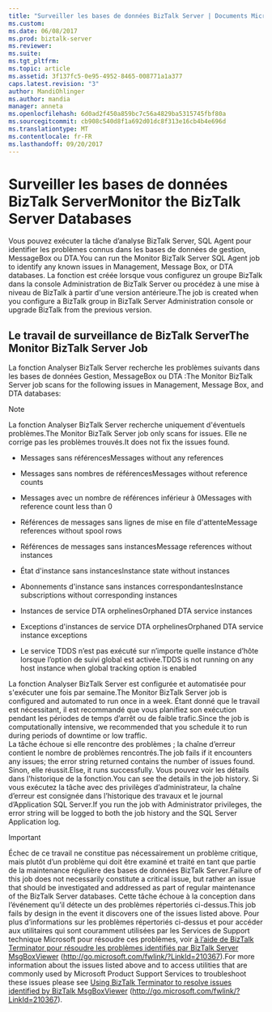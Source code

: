 ```yaml
---
title: "Surveiller les bases de données BizTalk Server | Documents Microsoft"
ms.custom: 
ms.date: 06/08/2017
ms.prod: biztalk-server
ms.reviewer: 
ms.suite: 
ms.tgt_pltfrm: 
ms.topic: article
ms.assetid: 3f137fc5-0e95-4952-8465-008771a1a377
caps.latest.revision: "3"
author: MandiOhlinger
ms.author: mandia
manager: anneta
ms.openlocfilehash: 6d0ad2f450a859bc7c56a4829ba5315745fbf80a
ms.sourcegitcommit: cb908c540d8f1a692d01dc8f313e16cb4b4e696d
ms.translationtype: MT
ms.contentlocale: fr-FR
ms.lasthandoff: 09/20/2017
---
```

# <a name="monitor-the-biztalk-server-databases"></a><span data-ttu-id="715a4-102">Surveiller les bases de données BizTalk Server</span><span class="sxs-lookup"><span data-stu-id="715a4-102">Monitor the BizTalk Server Databases</span></span>
<span data-ttu-id="715a4-103">Vous pouvez exécuter la tâche d’analyse BizTalk Server, SQL Agent pour identifier les problèmes connus dans les bases de données de gestion, MessageBox ou DTA.</span><span class="sxs-lookup"><span data-stu-id="715a4-103">You can run the Monitor BizTalk Server SQL Agent job to identify any known issues in Management, Message Box, or DTA databases.</span></span> <span data-ttu-id="715a4-104">La fonction est créée lorsque vous configurez un groupe BizTalk dans la console Administration de BizTalk Server ou procédez à une mise à niveau de BizTalk à partir d'une version antérieure.</span><span class="sxs-lookup"><span data-stu-id="715a4-104">The job is created when you configure a BizTalk group in BizTalk Server Administration console or upgrade BizTalk from the previous version.</span></span>  
  
## <a name="the-monitor-biztalk-server-job"></a><span data-ttu-id="715a4-105">Le travail de surveillance de BizTalk Server</span><span class="sxs-lookup"><span data-stu-id="715a4-105">The Monitor BizTalk Server Job</span></span>  
 <span data-ttu-id="715a4-106">La fonction Analyser BizTalk Server recherche les problèmes suivants dans les bases de données Gestion, MessageBox ou DTA :</span><span class="sxs-lookup"><span data-stu-id="715a4-106">The Monitor BizTalk Server job scans for the following issues in Management, Message Box, and DTA databases:</span></span>  
  
> [!NOTE]  
>  <span data-ttu-id="715a4-107">La fonction Analyser BizTalk Server recherche uniquement d'éventuels problèmes.</span><span class="sxs-lookup"><span data-stu-id="715a4-107">The Monitor BizTalk Server job only scans for issues.</span></span> <span data-ttu-id="715a4-108">Elle ne corrige pas les problèmes trouvés.</span><span class="sxs-lookup"><span data-stu-id="715a4-108">It does not fix the issues found.</span></span>  
  
-   <span data-ttu-id="715a4-109">Messages sans références</span><span class="sxs-lookup"><span data-stu-id="715a4-109">Messages without any references</span></span>  
  
-   <span data-ttu-id="715a4-110">Messages sans nombres de références</span><span class="sxs-lookup"><span data-stu-id="715a4-110">Messages without reference counts</span></span>  
  
-   <span data-ttu-id="715a4-111">Messages avec un nombre de références inférieur à 0</span><span class="sxs-lookup"><span data-stu-id="715a4-111">Messages with reference count less than 0</span></span>  
  
-   <span data-ttu-id="715a4-112">Références de messages sans lignes de mise en file d'attente</span><span class="sxs-lookup"><span data-stu-id="715a4-112">Message references without spool rows</span></span>  
  
-   <span data-ttu-id="715a4-113">Références de messages sans instances</span><span class="sxs-lookup"><span data-stu-id="715a4-113">Message references without instances</span></span>  
  
-   <span data-ttu-id="715a4-114">État d'instance sans instances</span><span class="sxs-lookup"><span data-stu-id="715a4-114">Instance state without instances</span></span>  
  
-   <span data-ttu-id="715a4-115">Abonnements d'instance sans instances correspondantes</span><span class="sxs-lookup"><span data-stu-id="715a4-115">Instance subscriptions without corresponding instances</span></span>  
  
-   <span data-ttu-id="715a4-116">Instances de service DTA orphelines</span><span class="sxs-lookup"><span data-stu-id="715a4-116">Orphaned DTA service instances</span></span>  
  
-   <span data-ttu-id="715a4-117">Exceptions d'instances de service DTA orphelines</span><span class="sxs-lookup"><span data-stu-id="715a4-117">Orphaned DTA service instance exceptions</span></span>  
  
-   <span data-ttu-id="715a4-118">Le service TDDS n’est pas exécuté sur n’importe quelle instance d’hôte lorsque l’option de suivi global est activée.</span><span class="sxs-lookup"><span data-stu-id="715a4-118">TDDS is not running on any host instance when global tracking option is enabled</span></span>  
  
 <span data-ttu-id="715a4-119">La fonction Analyser BizTalk Server est configurée et automatisée pour s'exécuter une fois par semaine.</span><span class="sxs-lookup"><span data-stu-id="715a4-119">The Monitor BizTalk Server job is configured and automated to run once in a week.</span></span> <span data-ttu-id="715a4-120">Étant donné que le travail est nécessitant, il est recommandé que vous planifiez son exécution pendant les périodes de temps d’arrêt ou de faible trafic.</span><span class="sxs-lookup"><span data-stu-id="715a4-120">Since the job is computationally intensive, we recommended that you schedule it to run during periods of downtime or low traffic.</span></span>  
<span data-ttu-id="715a4-121">La tâche échoue si elle rencontre des problèmes ; la chaîne d’erreur contient le nombre de problèmes rencontrés.</span><span class="sxs-lookup"><span data-stu-id="715a4-121">The job fails if it encounters any issues; the error string returned contains the number of issues found.</span></span> <span data-ttu-id="715a4-122">Sinon, elle réussit.</span><span class="sxs-lookup"><span data-stu-id="715a4-122">Else, it runs successfully.</span></span> <span data-ttu-id="715a4-123">Vous pouvez voir les détails dans l'historique de la fonction.</span><span class="sxs-lookup"><span data-stu-id="715a4-123">You can see the details in the job history.</span></span> <span data-ttu-id="715a4-124">Si vous exécutez la tâche avec des privilèges d’administrateur, la chaîne d’erreur est consignée dans l’historique des travaux et le journal d’Application SQL Server.</span><span class="sxs-lookup"><span data-stu-id="715a4-124">If you run the job with Administrator privileges, the error string will be logged to both the job history and the SQL Server Application log.</span></span>  
  
> [!IMPORTANT]  
>  <span data-ttu-id="715a4-125">Échec de ce travail ne constitue pas nécessairement un problème critique, mais plutôt d’un problème qui doit être examiné et traité en tant que partie de la maintenance régulière des bases de données BizTalk Server.</span><span class="sxs-lookup"><span data-stu-id="715a4-125">Failure of this job does not necessarily constitute a critical issue, but rather an issue that should be investigated and addressed as part of regular maintenance of the BizTalk Server databases.</span></span> <span data-ttu-id="715a4-126">Cette tâche échoue à la conception dans l’événement qu’il détecte un des problèmes répertoriés ci-dessus.</span><span class="sxs-lookup"><span data-stu-id="715a4-126">This job fails by design in the event it discovers one of the issues listed above.</span></span> <span data-ttu-id="715a4-127">Pour plus d’informations sur les problèmes répertoriés ci-dessus et pour accéder aux utilitaires qui sont couramment utilisées par les Services de Support technique Microsoft pour résoudre ces problèmes, voir [à l’aide de BizTalk Terminator pour résoudre les problèmes identifiés par BizTalk Server MsgBoxViewer](http://go.microsoft.com/fwlink/?LinkId=210367) (http://go.microsoft.com/fwlink/?LinkId=210367).</span><span class="sxs-lookup"><span data-stu-id="715a4-127">For more information about the issues listed above and to access utilities that are commonly used by Microsoft Product Support Services to troubleshoot these issues please see [Using BizTalk Terminator to resolve issues identified by BizTalk MsgBoxViewer](http://go.microsoft.com/fwlink/?LinkId=210367) (http://go.microsoft.com/fwlink/?LinkId=210367).</span></span>